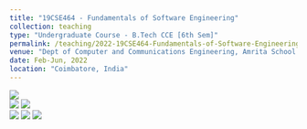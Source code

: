 ```yaml
---
title: "19CSE464 - Fundamentals of Software Engineering"
collection: teaching
type: "Undergraduate Course - B.Tech CCE [6th Sem]"
permalink: /teaching/2022-19CSE464-Fundamentals-of-Software-Engineering
venue: "Dept of Computer and Communications Engineering, Amrita School of Engineering, Amrita Vishwa Vidyapeetham"
date: Feb-Jun, 2022
location: "Coimbatore, India"
---
```


![](https://img.shields.io/badge/Students-60-blue) <br/>
![](https://img.shields.io/badge/Pass_Percent-100.00-darkgreen) ![](https://img.shields.io/badge/Average_Marks-62.93-blue) <br/> 
![](https://img.shields.io/badge/Course_Outcome_Attainment-TBD-blue) ![](https://img.shields.io/badge/TLP_Feedback-86.57-blue) 
![](https://img.shields.io/badge/Course_Feedback-TBD-blue) 

